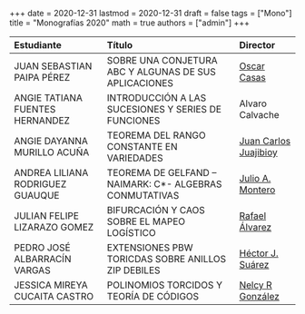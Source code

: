+++
date      = 2020-12-31
lastmod   = 2020-12-31
draft     = false
tags      = ["Mono"]
title     = "Monografías 2020"
math      = true
authors = ["admin"]
+++

Estudiante | Título | Director 
:----------| :---------- | :----------
JUAN SEBASTIAN PAIPA PÉREZ | SOBRE UNA CONJETURA ABC Y ALGUNAS DE SUS APLICACIONES | [Oscar Casas](https://matematicas.netlify.app/authors/casas-o/)
ANGIE TATIANA FUENTES HERNANDEZ| INTRODUCCIÓN A LAS SUCESIONES Y SERIES DE FUNCIONES | Alvaro Calvache
ANGIE DAYANNA MURILLO ACUÑA | TEOREMA DEL RANGO CONSTANTE EN VARIEDADES | [Juan Carlos Juajibioy](https://matematicas.netlify.app/authors/juajibioy-j/)
ANDREA LILIANA RODRIGUEZ GUAUQUE| TEOREMA DE GELFAND – NAIMARK: C*- ALGEBRAS CONMUTATIVAS | [Julio A. Montero](https://matematicas.netlify.app/authors/montero-j/)
JULIAN FELIPE LIZARAZO GOMEZ| BIFURCACIÓN Y CAOS SOBRE EL MAPEO LOGÍSTICO | [Rafael Álvarez](https://matematicas.netlify.app/authors/alvarez-r/)
PEDRO JOSÉ ALBARRACÍN VARGAS | EXTENSIONES PBW TORICDAS SOBRE ANILLOS ZIP DEBILES | [Héctor J. Suárez](https://matematicas.netlify.app/authors/suarez-h/)
JESSICA MIREYA CUCAITA CASTRO | POLINOMIOS TORCIDOS Y TEORÍA DE CÓDIGOS | [Nelcy R González](https://matematicas.netlify.app/authors/gonzalez-n/)
